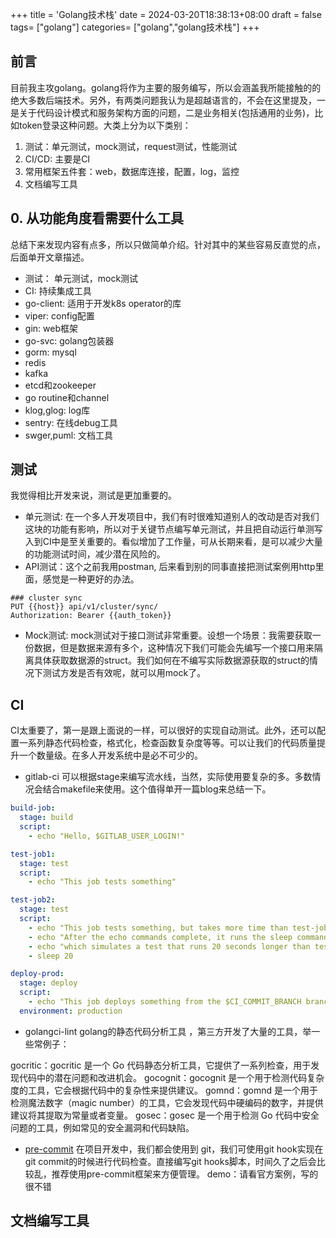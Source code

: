 +++
title = 'Golang技术栈'
date = 2024-03-20T18:38:13+08:00
draft = false
tags= ["golang"]
categories= ["golang","golang技术栈"]
+++
## 前言
目前我主攻golang。golang将作为主要的服务编写，所以会涵盖我所能接触的的绝大多数后端技术。另外，有两类问题我认为是超越语言的，不会在这里提及，一是关于代码设计模式和服务架构方面的问题，二是业务相关(包括通用的业务)，比如token登录这种问题。大类上分为以下类别：
1. 测试：单元测试，mock测试，request测试，性能测试
2. CI/CD: 主要是CI
3. 常用框架五件套：web，数据库连接，配置，log，监控
4. 文档编写工具

## 0. 从功能角度看需要什么工具
总结下来发现内容有点多，所以只做简单介绍。针对其中的某些容易反直觉的点，后面单开文章描述。

- 测试： 单元测试，mock测试
- CI: 持续集成工具
- go-client: 适用于开发k8s operator的库
- viper: config配置
- gin: web框架
- go-svc: golang包装器
- gorm: mysql
- redis
- kafka
- etcd和zookeeper
- go routine和channel
- klog,glog: log库
- sentry: 在线debug工具
- swger,puml: 文档工具

## 测试
我觉得相比开发来说，测试是更加重要的。
- 单元测试: 在一个多人开发项目中，我们有时很难知道别人的改动是否对我们这块的功能有影响，所以对于关键节点编写单元测试，并且把自动运行单测写入到CI中是至关重要的。看似增加了工作量，可从长期来看，是可以减少大量的功能测试时间，减少潜在风险的。
- API测试：这个之前我用postman, 后来看到别的同事直接把测试案例用http里面，感觉是一种更好的办法。
```golang
### cluster sync
PUT {{host}} api/v1/cluster/sync/
Authorization: Bearer {{auth_token}}
```
- Mock测试: mock测试对于接口测试非常重要。设想一个场景：我需要获取一份数据，但是数据来源有多个，这种情况下我们可能会先编写一个接口用来隔离具体获取数据源的struct。我们如何在不编写实际数据源获取的struct的情况下测试方发是否有效呢，就可以用mock了。

## CI
CI太重要了，第一是跟上面说的一样，可以很好的实现自动测试。此外，还可以配置一系列静态代码检查，格式化，检查函数复杂度等等。可以让我们的代码质量提升一个数量级。在多人开发系统中是必不可少的。
- gitlab-ci
可以根据stage来编写流水线，当然，实际使用要复杂的多。多数情况会结合makefile来使用。这个值得单开一篇blog来总结一下。
```yml
build-job:
  stage: build
  script:
    - echo "Hello, $GITLAB_USER_LOGIN!"

test-job1:
  stage: test
  script:
    - echo "This job tests something"

test-job2:
  stage: test
  script:
    - echo "This job tests something, but takes more time than test-job1."
    - echo "After the echo commands complete, it runs the sleep command for 20 seconds"
    - echo "which simulates a test that runs 20 seconds longer than test-job1"
    - sleep 20

deploy-prod:
  stage: deploy
  script:
    - echo "This job deploys something from the $CI_COMMIT_BRANCH branch."
  environment: production
```

- golangci-lint
golang的静态代码分析工具 ，第三方开发了大量的工具，举一些常例子：

gocritic：gocritic 是一个 Go 代码静态分析工具，它提供了一系列检查，用于发现代码中的潜在问题和改进机会。
gocognit：gocognit 是一个用于检测代码复杂度的工具，它会根据代码中的复杂性来提供建议。
gomnd：gomnd 是一个用于检测魔法数字（magic number）的工具，它会发现代码中硬编码的数字，并提供建议将其提取为常量或者变量。
gosec：gosec 是一个用于检测 Go 代码中安全问题的工具，例如常见的安全漏洞和代码缺陷。

- [pre-commit](https://pre-commit.com/)
在项目开发中，我们都会使用到 git，我们可使用git hook实现在git commit的时候进行代码检查。直接编写git hooks脚本，时间久了之后会比较乱，推荐使用pre-commit框架来方便管理。
demo：请看官方案例，写的很不错

## 文档编写工具
